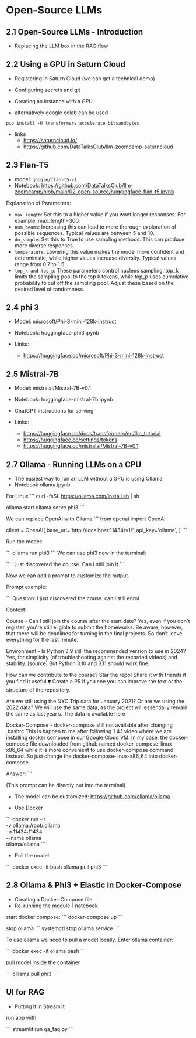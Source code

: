 # Open-Source LLMs

## 2.1 Open-Source LLMs - Introduction

- Replacing the LLM box in the RAG flow

## 2.2 Using a GPU in Saturn Cloud

- Registering in Saturn Cloud (we can get a technical demo)
- Configuring secrets and git
- Creating an instance with a GPU

- alternatively google colab can be used

`pip install -U transformers accelerate bitsandbytes`

- links
  - https://saturncloud.io/
  - https://github.com/DataTalksClub/llm-zoomcamp-saturncloud

## 2.3 Flan-T5

- model: `google/flan-t5-xl`
- Notebook: https://github.com/DataTalksClub/llm-zoomcamp/blob/main/02-open-source/huggingface-flan-t5.ipynb

Explanation of Parameters:

- `max_length`: Set this to a higher value if you want longer responses. For example, max_length=300.
- `num_beams`: Increasing this can lead to more thorough exploration of possible sequences. Typical values are between 5 and 10.
- `do_sample`: Set this to True to use sampling methods. This can produce more diverse responses.
- `temperature`: Lowering this value makes the model more confident and deterministic, while higher values increase diversity. Typical values range from 0.7 to 1.5.
- `top_k and top_p`: These parameters control nucleus sampling. top_k limits the sampling pool to the top k tokens, while top_p uses cumulative probability to cut off the sampling pool. Adjust these based on the desired level of randomness.

## 2.4 phi 3

- Model: microsoft/Phi-3-mini-128k-instruct
- Notebook: huggingface-phi3.ipynb
- Links:

  - https://huggingface.co/microsoft/Phi-3-mini-128k-instruct

## 2.5 Mistral-7B

- Model: mistralai/Mistral-7B-v0.1
- Notebook: huggingface-mistral-7b.ipynb
- ChatGPT instructions for serving

- Links:

  - https://huggingface.co/docs/transformers/en/llm_tutorial
  - https://huggingface.co/settings/tokens
  - https://huggingface.co/mistralai/Mistral-7B-v0.1

## 2.7 Ollama - Running LLMs on a CPU

- The easiest way to run an LLM without a GPU is using Ollama
- Notebook ollama.ipynb

For Linux
´´'
curl -fsSL https://ollama.com/install.sh | sh

ollama start
ollama serve phi3
´´´

We can replace OpenAI with Ollama
´´'
from openai import OpenAI

client = OpenAI(
base_url='http://localhost:11434/v1/',
api_key='ollama',
)
´´´

Run the model:

´´'
ollama run phi3
´´´
We can use phi3 now in the terminal:

´´´
I just discovered the course. Can I still join it
´'´

Now we can add a prompt to customize the output.

Prompt example:

´´'
Question: I just discovered the couse. can i still enrol

Context:

Course - Can I still join the course after the start date? Yes, even if you don't register, you're still eligible to submit the homeworks. Be aware, however, that there will be deadlines for turning in the final projects. So don't leave everything for the last minute.

Environment - Is Python 3.9 still the recommended version to use in 2024? Yes, for simplicity (of troubleshooting against the recorded videos) and stability. [source] But Python 3.10 and 3.11 should work fine.

How can we contribute to the course? Star the repo! Share it with friends if you find it useful ❣️ Create a PR if you see you can improve the text or the structure of the repository.

Are we still using the NYC Trip data for January 2021? Or are we using the 2022 data? We will use the same data, as the project will essentially remain the same as last year’s. The data is available here

Docker-Compose - docker-compose still not available after changing .bashrc This is happen to me after following 1.4.1 video where we are installing docker compose in our Google Cloud VM. In my case, the docker-compose file downloaded from github named docker-compose-linux-x86_64 while it is more convenient to use docker-compose command instead. So just change the docker-compose-linux-x86_64 into docker-compose.

Answer:
´´'

(This prompt can be directly put into the terminal)

- The model can be customized: https://github.com/ollama/ollama

* Use Docker

´´'
docker run -it \
 -v ollama:/root/.ollama \
 -p 11434:11434 \
 --name ollama \
 ollama/ollama
´´´

- Pull the model

´´´
docker exec -it bash
ollama pull phi3
´´´

## 2.8 Ollama & Phi3 + Elastic in Docker-Compose

- Creating a Docker-Compose file
- Re-running the module 1 notebook

start docker compose:
´´'
docker-compose up
´´´

stop ollama
´´´
systemctl stop ollama.service
´´´

To use ollama we need to pull a model locally. Enter ollama container:

´´´
docker exec -it ollama bash
´´´

pull model inside the container

´´´
olllama pull phi3
´´´

## UI for RAG

- Putting it in Streamlit

run app with

´´´
streamlit run qa_faq.py
´´´

